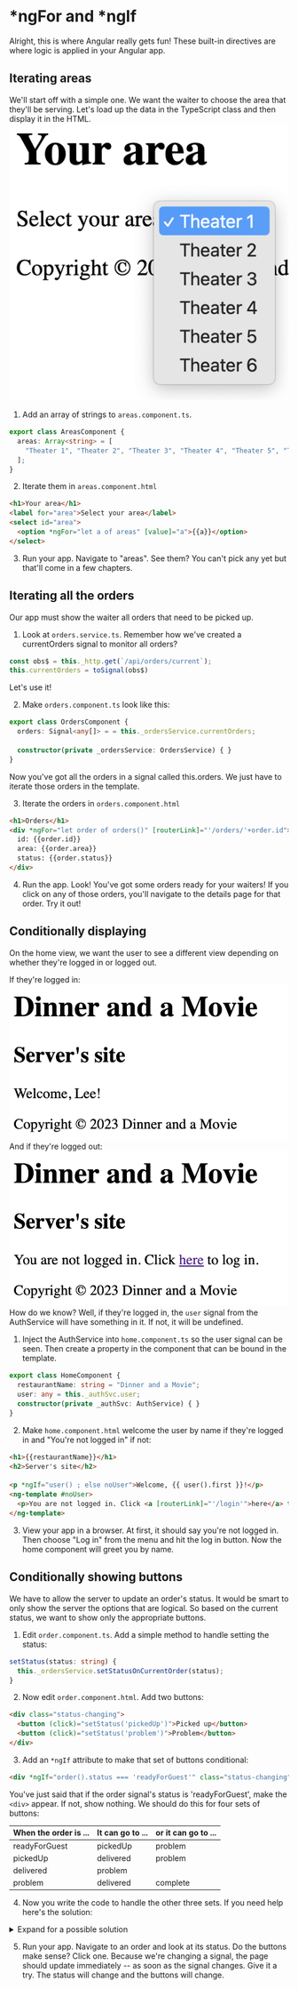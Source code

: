 
# *ngFor and *ngIf
<!-- Time: YYmin -->
Alright, this is where Angular really gets fun! These built-in directives are where logic is applied in your Angular app.

## Iterating areas
We'll start off with a simple one. We want the waiter to choose the area that they'll be serving. Let's load up the data in the TypeScript class and then display it in the HTML.
![Areas dropdown](../assets/AreasDropdown.png)

1. Add an array of strings to `areas.component.ts`.
```typescript
export class AreasComponent {
  areas: Array<string> = [
    "Theater 1", "Theater 2", "Theater 3", "Theater 4", "Theater 5", "Theater 6",
  ];
}
```
2. Iterate them in `areas.component.html`
```html
<h1>Your area</h1>
<label for="area">Select your area</label>
<select id="area">
  <option *ngFor="let a of areas" [value]="a">{{a}}</option>
</select>
```

3. Run your app. Navigate to "areas". See them? You can't pick any yet but that'll come in a few chapters.

## Iterating all the orders
Our app must show the waiter all orders that need to be picked up. 

1. Look at `orders.service.ts`. Remember how we've created a currentOrders signal to monitor all orders?
```typescript
const obs$ = this._http.get(`/api/orders/current`);
this.currentOrders = toSignal(obs$)
```
Let's use it!

2. Make `orders.component.ts` look like this:
```typescript
export class OrdersComponent {
  orders: Signal<any[]> = = this._ordersService.currentOrders;

  constructor(private _ordersService: OrdersService) { }
}
```
Now you've got all the orders in a signal called this.orders. We just have to iterate those orders in the template.

3. Iterate the orders in `orders.component.html`
```html
<h1>Orders</h1>
<div *ngFor="let order of orders()" [routerLink]="'/orders/'+order.id">
  id: {{order.id}}
  area: {{order.area}}
  status: {{order.status}}
</div>
```
4. Run the app. Look! You've got some orders ready for your waiters! If you click on any of those orders, you'll navigate to the details page for that order. Try it out!

## Conditionally displaying
On the home view, we want the user to see a different view depending on whether they're logged in or logged out.

If they're logged in:
![Welcome Lee!](../assets/WelcomeLee.png)
And if they're logged out:
![You are not logged in](../assets/NotLoggedIn.png
)
How do we know? Well, if they're logged in, the `user` signal from the AuthService will have something in it. If not, it will be undefined.

1. Inject the AuthService into `home.component.ts` so the user signal can be seen. Then create a property in the component that can be bound in the template.
```typescript
export class HomeComponent {
  restaurantName: string = "Dinner and a Movie";
  user: any = this._authSvc.user;
  constructor(private _authSvc: AuthService) { }
}
```

2. Make `home.component.html` welcome the user by name if they're logged in and "You're not logged in" if not:
```html
<h1>{{restaurantName}}</h1>
<h2>Server's site</h2>

<p *ngIf="user() ; else noUser">Welcome, {{ user().first }}!</p>
<ng-template #noUser>
  <p>You are not logged in. Click <a [routerLink]="'/login'">here</a> to log in.</p>
</ng-template>
```

3. View your app in a browser. At first, it should say you're not logged in. Then choose "Log in" from the menu and hit the log in button. Now the home component will greet you by name.

## Conditionally showing buttons
We have to allow the server to update an order's status. It would be smart to only show the server the options that are logical. So based on the current status, we want to show only the appropriate buttons.

1. Edit `order.component.ts`. Add a simple method to handle setting the status:
```typescript
setStatus(status: string) {
  this._ordersService.setStatusOnCurrentOrder(status);
}
```

2. Now edit `order.component.html`. Add two buttons:
```html
<div class="status-changing">
  <button (click)="setStatus('pickedUp')">Picked up</button>
  <button (click)="setStatus('problem')">Problem</button>
</div>
```

3. Add an `*ngIf` attribute to make that set of buttons conditional:
```html
<div *ngIf="order().status === 'readyForGuest'" class="status-changing">
```

You've just said that if the order signal's status is 'readyForGuest', make the `<div>` appear. If not, show nothing. We should do this for four sets of buttons:

| When the order is ... | It can go to ... | or it can go to ... |
| --------------------- | ---------------- | ------------------- |
| readyForGuest         | pickedUp         | problem             |
| pickedUp              | delivered        | problem             |
| delivered             | problem          |                     |
| problem               | delivered        | complete            |

4. Now you write the code to handle the other three sets. If you need help here's the solution:
<details>
<summary>Expand for a possible solution</summary>
```html
<div *ngIf="order().status === 'readyForGuest'" class="status-changing">
  <button (click)="setStatus('pickedUp')">Picked up</button>
  <button (click)="setStatus('problem')">Problem</button>
</div>
<div *ngIf="order().status === 'pickedUp'" class="status-changing">
  <button (click)="setStatus('delivered')">Delivered</button>
  <button (click)="setStatus('problem')">Problem</button>
</div>
<div *ngIf="order().status === 'delivered'" class="status-changing">
  <button (click)="setStatus('problem')">Problem</button>
</div>
<div *ngIf="order().status === 'problem'" class="status-changing">
  <button (click)="setStatus('delivered')">Delivered</button>
  <button (click)="setStatus('completed')">Completed</button>
</div>
```
</details>

5. Run your app. Navigate to an order and look at its status. Do the buttons make sense? Click one. Because we're changing a signal, the page should update immediately -- as soon as the signal changes. Give it a try. The status will change and the buttons will change.